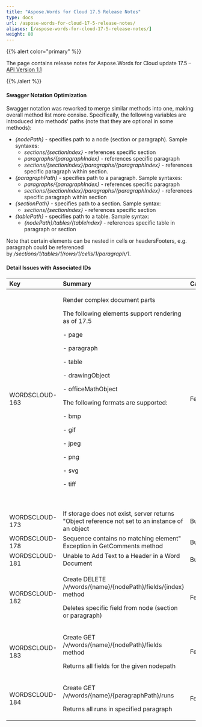 ```yaml
---
title: "Aspose.Words for Cloud 17.5 Release Notes"
type: docs
url: /aspose-words-for-cloud-17-5-release-notes/
aliases: [/aspose-words-for-cloud-17-5-release-notes/]
weight: 80
---
```


{{% alert color="primary" %}} 

The page contains release notes for Aspose.Words for Cloud update 17.5 – [API Version 1.1](http://api.aspose.com/v1.1/swagger/ui/index)

{{% /alert %}} 
#### Swagger Notation Optimization
Swagger notation was reworked to merge similar methods into one, making overall method list more consise. Specifically, the following variables are introduced into methods' paths (note that they are optional in some methods):

- *\{nodePath\}* - specifies path to a node (section or paragraph). Sample syntaxes:
  - *sections/\{sectionIndex\}* - references specific section
  - *paragraphs/\{paragraphIndex\}* - references specific paragraph
  - *sections/\{sectionIndex\}/paragraphs/\{paragraphIndex\}* - references specific paragraph within section.
- *\{paragraphPath\}* - specifies path to a paragraph. Sample syntaxes:
  - *paragraphs/\{paragraphIndex\}* - references specific paragraph
  - *sections/\{sectionIndex\}/paragraphs/\{paragraphIndex\}* - references specific paragraph within section
- *\{sectionPath\}* - specifies path to a section. Sample syntax:
  - *sections/\{sectionIndex\}* - references specific section
- *\{tablePath\}* - specifies path to a table. Sample syntax:
  - *\{nodePath\}/tables/\{tableIndex\}* - references specific table in paragraph or section

Note that certain elements can be nested in cells or headersFooters, e.g. paragraph could be referenced by */sections/1/tables/1/rows/1/cells/1/paragraph/1*.
#### Detail Issues with Associated IDs

|**Key**|**Summary**|**Category**|
| :- | :- | :- |
|WORDSCLOUD-163|<p>Render complex document parts</p><p>The following elements support rendering as of 17.5</p><p>- page</p><p>- paragraph</p><p>- table</p><p>- drawingObject</p><p>- officeMathObject</p><p>The following formats are supported:</p><p>- bmp</p><p>- gif</p><p>- jpeg</p><p>- png</p><p>- svg</p><p>- tiff</p><p> </p>|Feature|
|WORDSCLOUD-173|If storage does not exist, server returns "Object reference not set to an instance of an object|Bug|
|WORDSCLOUD-178|Sequence contains no matching element" Exception in GetComments method|Bug|
|WORDSCLOUD-181|Unable to Add Text to a Header in a Word Document|Bug|
|WORDSCLOUD-182 |<p>Create DELETE /v/words/{name}/{nodePath}/fields/{index} method</p><p>Deletes specific field from node (section or paragraph)</p>|Feature|
|WORDSCLOUD-183 |<p>Create GET /v/words/{name}/{nodePath}/fields method</p><p>Returns all fields for the given nodepath</p>|Feature|
|WORDSCLOUD-184|<p>Create GET /v/words/{name}/{paragraphPath}/runs</p><p>Returns all runs in specified paragraph</p>|Feature|

